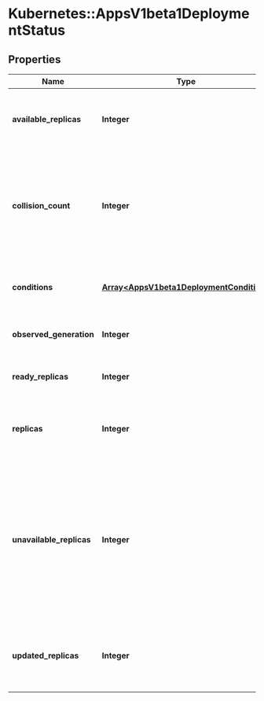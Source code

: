 # Kubernetes::AppsV1beta1DeploymentStatus

## Properties
Name | Type | Description | Notes
------------ | ------------- | ------------- | -------------
**available_replicas** | **Integer** | Total number of available pods (ready for at least minReadySeconds) targeted by this deployment. | [optional] 
**collision_count** | **Integer** | Count of hash collisions for the Deployment. The Deployment controller uses this field as a collision avoidance mechanism when it needs to create the name for the newest ReplicaSet. | [optional] 
**conditions** | [**Array&lt;AppsV1beta1DeploymentCondition&gt;**](AppsV1beta1DeploymentCondition.md) | Represents the latest available observations of a deployment&#39;s current state. | [optional] 
**observed_generation** | **Integer** | The generation observed by the deployment controller. | [optional] 
**ready_replicas** | **Integer** | Total number of ready pods targeted by this deployment. | [optional] 
**replicas** | **Integer** | Total number of non-terminated pods targeted by this deployment (their labels match the selector). | [optional] 
**unavailable_replicas** | **Integer** | Total number of unavailable pods targeted by this deployment. This is the total number of pods that are still required for the deployment to have 100% available capacity. They may either be pods that are running but not yet available or pods that still have not been created. | [optional] 
**updated_replicas** | **Integer** | Total number of non-terminated pods targeted by this deployment that have the desired template spec. | [optional] 


